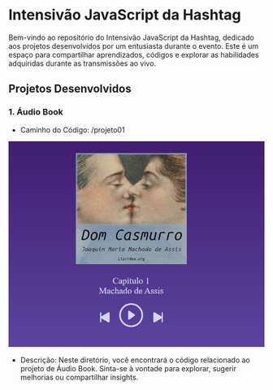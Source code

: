 # Intensivão JavaScript da Hashtag

Bem-vindo ao repositório do Intensivão JavaScript da Hashtag, dedicado aos projetos desenvolvidos por um entusiasta durante o evento. Este é um espaço para compartilhar aprendizados, códigos e explorar as habilidades adquiridas durante as transmissões ao vivo.


## Projetos Desenvolvidos

### 1. Áudio Book


- Caminho do Código: /projeto01

![imagem audio book](./projeto01/images/image.png)

- Descrição: Neste diretório, você encontrará o código relacionado ao projeto de Áudio Book. Sinta-se à vontade para explorar, sugerir melhorias ou compartilhar insights.

